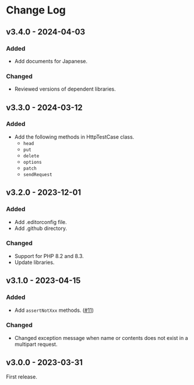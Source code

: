 # Change Log

## v3.4.0 - 2024-04-03

### Added

- Add documents for Japanese.

### Changed

- Reviewed versions of dependent libraries.

## v3.3.0 - 2024-03-12

### Added

- Add the following methods in HttpTestCase class.
  - `head`
  - `put`
  - `delete`
  - `options`
  - `patch`
  - `sendRequest`

## v3.2.0 - 2023-12-01

### Added

- Add .editorconfig file.
- Add .github directory.

### Changed

- Support for PHP 8.2 and 8.3.
- Update libraries.

## v3.1.0 - 2023-04-15

### Added

- Add `assertNotXxx` methods. ([#11](https://github.com/sayuprc/http-test-case/issues/11))

### Changed

- Changed exception message when name or contents does not exist in a multipart request.

## v3.0.0 - 2023-03-31

First release.

